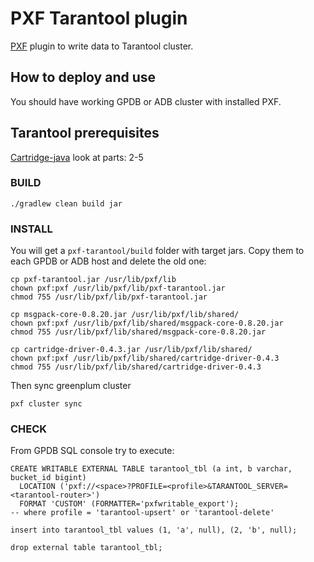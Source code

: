 # PXF Tarantool plugin

[PXF](https://gpdb.docs.pivotal.io/6-8/pxf/overview_pxf.html) plugin to write data to Tarantool cluster.

## How to deploy and use

You should have working GPDB or ADB cluster with installed PXF.

## Tarantool prerequisites
[Cartridge-java](https://github.com/tarantool/cartridge-java) look at parts: 2-5


### BUILD

```shell script
./gradlew clean build jar
```

### INSTALL
You will get a `pxf-tarantool/build` folder with target jars. Copy them to each GPDB or ADB host and delete the old one:

```shell script
cp pxf-tarantool.jar /usr/lib/pxf/lib
chown pxf:pxf /usr/lib/pxf/lib/pxf-tarantool.jar
chmod 755 /usr/lib/pxf/lib/pxf-tarantool.jar

cp msgpack-core-0.8.20.jar /usr/lib/pxf/lib/shared/
chown pxf:pxf /usr/lib/pxf/lib/shared/msgpack-core-0.8.20.jar
chmod 755 /usr/lib/pxf/lib/shared/msgpack-core-0.8.20.jar

cp cartridge-driver-0.4.3.jar /usr/lib/pxf/lib/shared/
chown pxf:pxf /usr/lib/pxf/lib/shared/cartridge-driver-0.4.3
chmod 755 /usr/lib/pxf/lib/shared/cartridge-driver-0.4.3
```
Then sync greenplum cluster
```shell script
pxf cluster sync
```
### CHECK
From GPDB SQL console try to execute:

```greenplum
CREATE WRITABLE EXTERNAL TABLE tarantool_tbl (a int, b varchar, bucket_id bigint)
  LOCATION ('pxf://<space>?PROFILE=<profile>&TARANTOOL_SERVER=<tarantool-router>')
  FORMAT 'CUSTOM' (FORMATTER='pxfwritable_export');
-- where profile = 'tarantool-upsert' or 'tarantool-delete'

insert into tarantool_tbl values (1, 'a', null), (2, 'b', null);

drop external table tarantool_tbl;
```
